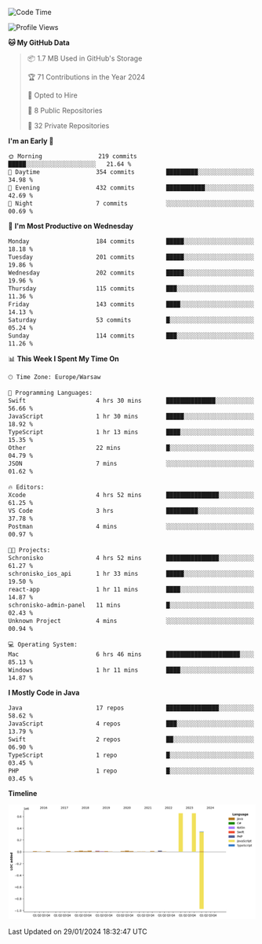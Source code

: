 <!--START_SECTION:waka-->
![Code Time](http://img.shields.io/badge/Code%20Time-159%20hrs%205%20mins-blue)

![Profile Views](http://img.shields.io/badge/Profile%20Views-1-blue)

**🐱 My GitHub Data** 

> 📦 1.7 MB Used in GitHub's Storage 
 > 
> 🏆 71 Contributions in the Year 2024
 > 
> 💼 Opted to Hire
 > 
> 📜 8 Public Repositories 
 > 
> 🔑 32 Private Repositories 
 > 
**I'm an Early 🐤** 

```text
🌞 Morning                219 commits         █████░░░░░░░░░░░░░░░░░░░░   21.64 % 
🌆 Daytime                354 commits         █████████░░░░░░░░░░░░░░░░   34.98 % 
🌃 Evening                432 commits         ███████████░░░░░░░░░░░░░░   42.69 % 
🌙 Night                  7 commits           ░░░░░░░░░░░░░░░░░░░░░░░░░   00.69 % 
```
📅 **I'm Most Productive on Wednesday** 

```text
Monday                   184 commits         █████░░░░░░░░░░░░░░░░░░░░   18.18 % 
Tuesday                  201 commits         █████░░░░░░░░░░░░░░░░░░░░   19.86 % 
Wednesday                202 commits         █████░░░░░░░░░░░░░░░░░░░░   19.96 % 
Thursday                 115 commits         ███░░░░░░░░░░░░░░░░░░░░░░   11.36 % 
Friday                   143 commits         ████░░░░░░░░░░░░░░░░░░░░░   14.13 % 
Saturday                 53 commits          █░░░░░░░░░░░░░░░░░░░░░░░░   05.24 % 
Sunday                   114 commits         ███░░░░░░░░░░░░░░░░░░░░░░   11.26 % 
```


📊 **This Week I Spent My Time On** 

```text
🕑︎ Time Zone: Europe/Warsaw

💬 Programming Languages: 
Swift                    4 hrs 30 mins       ██████████████░░░░░░░░░░░   56.66 % 
JavaScript               1 hr 30 mins        █████░░░░░░░░░░░░░░░░░░░░   18.92 % 
TypeScript               1 hr 13 mins        ████░░░░░░░░░░░░░░░░░░░░░   15.35 % 
Other                    22 mins             █░░░░░░░░░░░░░░░░░░░░░░░░   04.79 % 
JSON                     7 mins              ░░░░░░░░░░░░░░░░░░░░░░░░░   01.62 % 

🔥 Editors: 
Xcode                    4 hrs 52 mins       ███████████████░░░░░░░░░░   61.25 % 
VS Code                  3 hrs               █████████░░░░░░░░░░░░░░░░   37.78 % 
Postman                  4 mins              ░░░░░░░░░░░░░░░░░░░░░░░░░   00.97 % 

🐱‍💻 Projects: 
Schronisko               4 hrs 52 mins       ███████████████░░░░░░░░░░   61.27 % 
schronisko_ios_api       1 hr 33 mins        █████░░░░░░░░░░░░░░░░░░░░   19.50 % 
react-app                1 hr 11 mins        ████░░░░░░░░░░░░░░░░░░░░░   14.87 % 
schronisko-admin-panel   11 mins             █░░░░░░░░░░░░░░░░░░░░░░░░   02.43 % 
Unknown Project          4 mins              ░░░░░░░░░░░░░░░░░░░░░░░░░   00.94 % 

💻 Operating System: 
Mac                      6 hrs 46 mins       █████████████████████░░░░   85.13 % 
Windows                  1 hr 11 mins        ████░░░░░░░░░░░░░░░░░░░░░   14.87 % 
```

**I Mostly Code in Java** 

```text
Java                     17 repos            ███████████████░░░░░░░░░░   58.62 % 
JavaScript               4 repos             ███░░░░░░░░░░░░░░░░░░░░░░   13.79 % 
Swift                    2 repos             ██░░░░░░░░░░░░░░░░░░░░░░░   06.90 % 
TypeScript               1 repo              █░░░░░░░░░░░░░░░░░░░░░░░░   03.45 % 
PHP                      1 repo              █░░░░░░░░░░░░░░░░░░░░░░░░   03.45 % 
```



**Timeline**

![Lines of Code chart](https://raw.githubusercontent.com/KuaQ/KuaQ/main/assets/bar_graph.png)


 Last Updated on 29/01/2024 18:32:47 UTC
<!--END_SECTION:waka-->
